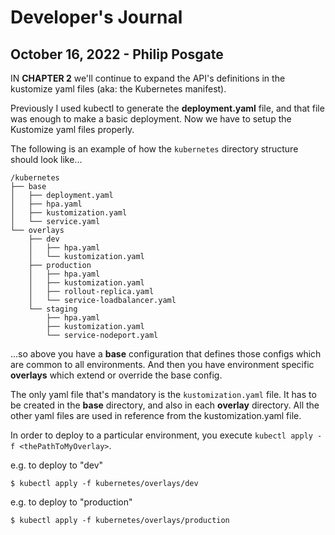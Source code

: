 # Developer's Journal

## October 16, 2022 - Philip Posgate

IN **CHAPTER 2** we'll continue to expand the API's definitions in the kustomize yaml files (aka: the Kubernetes manifest). 

Previously I used kubectl to generate the **deployment.yaml** file, and that file was enough to make a basic deployment.  Now we have to setup the Kustomize yaml files properly.

The following is an example of how the ```kubernetes``` directory structure should look like...

```
/kubernetes
├── base
│   ├── deployment.yaml
│   ├── hpa.yaml
│   ├── kustomization.yaml
│   └── service.yaml
└── overlays
    ├── dev
    │   ├── hpa.yaml
    │   └── kustomization.yaml
    ├── production
    │   ├── hpa.yaml
    │   ├── kustomization.yaml
    │   ├── rollout-replica.yaml
    │   └── service-loadbalancer.yaml
    └── staging
        ├── hpa.yaml
        ├── kustomization.yaml
        └── service-nodeport.yaml
```

...so above you have a **base** configuration that defines those configs which are common to all environments.  And then you have environment specific **overlays** which extend or override the base config.

The only yaml file that's mandatory is the ```kustomization.yaml``` file. It has to be created in the **base** directory, and also in each **overlay** directory.  All the other yaml files are used in reference from the kustomization.yaml file.  

In order to deploy to a particular environment, you execute ```kubectl apply -f <thePathToMyOverlay>```.

e.g. to deploy to "dev"
```
$ kubectl apply -f kubernetes/overlays/dev
```

e.g. to deploy to "production"
```
$ kubectl apply -f kubernetes/overlays/production
```


